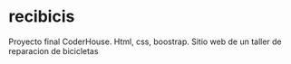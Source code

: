 # recibicis
Proyecto final CoderHouse. Html, css, boostrap. Sitio web de un taller de reparacion de bicicletas
